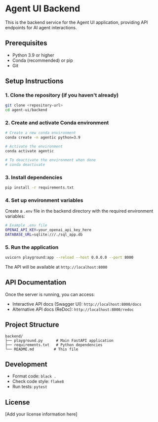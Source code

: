 # Agent UI Backend

This is the backend service for the Agent UI application, providing API endpoints for AI agent interactions.

## Prerequisites

- Python 3.9 or higher
- Conda (recommended) or pip
- Git

## Setup Instructions

### 1. Clone the repository (if you haven't already)
```bash
git clone <repository-url>
cd agent-ui/backend
```

### 2. Create and activate Conda environment
```bash
# Create a new conda environment
conda create -n agentic python=3.9

# Activate the environment
conda activate agentic

# To deactivate the environment when done
# conda deactivate
```

### 3. Install dependencies
```bash
pip install -r requirements.txt
```

### 4. Set up environment variables
Create a `.env` file in the backend directory with the required environment variables:
```bash
# Example .env file
OPENAI_API_KEY=your_openai_api_key_here
DATABASE_URL=sqlite:///./sql_app.db
```

### 5. Run the application
```bash
uvicorn playground:app --reload --host 0.0.0.0 --port 8000
```

The API will be available at `http://localhost:8000`

## API Documentation

Once the server is running, you can access:
- Interactive API docs (Swagger UI): `http://localhost:8000/docs`
- Alternative API docs (ReDoc): `http://localhost:8000/redoc`

## Project Structure

```
backend/
├── playground.py      # Main FastAPI application
├── requirements.txt   # Python dependencies
└── README.md         # This file
```

## Development

- Format code: `black .`
- Check code style: `flake8`
- Run tests: `pytest`

## License

[Add your license information here]